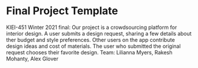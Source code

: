 # Final Project Template

KIEI-451 Winter 2021
final: Our project is a crowdsourcing platform for interior design. A user submits a design request, sharing a few details about ther budget and style preferences. Other users on the app contribute design ideas and cost of materials. The user who submitted the original request chooses their favorite design. Team: Lilianna Myers, Rakesh Mohanty, Alex Glover
